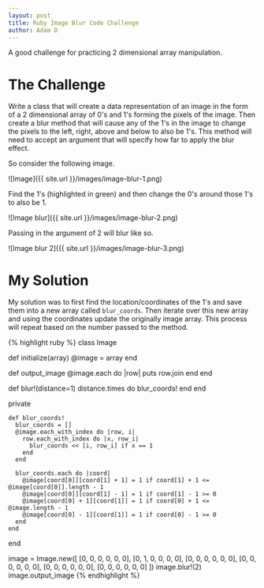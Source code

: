 ```yaml
---
layout: post
title: Ruby Image Blur Code Challenge
author: Adam D
---
```


A good challenge for practicing 2 dimensional array manipulation.

# The Challenge

Write a class that will create a data representation of an image in the form of a 2 dimensional array of 0's and 1's forming the pixels of the image. Then create a blur method that will cause any of the 1's in the image to change the pixels to the left, right, above and below to also be 1's. This method will need to accept an argument that will specify how far to apply the blur effect.

So consider the following image.

![Image]({{ site.url }}/images/image-blur-1.png)

Find the 1's (highlighted in green) and then change the 0's around those 1's to also be 1.

![Image blur]({{ site.url }}/images/image-blur-2.png)

Passing in the argument of 2 will blur like so.

![Image blur 2]({{ site.url }}/images/image-blur-3.png)

# My Solution

My solution was to first find the location/coordinates of the 1's and save them into a new array called `blur_coords`. Then iterate over this new array and using the coordinates update the originally image array. This process will repeat based on the number passed to the method.

{% highlight ruby %}
class Image

  def initialize(array)
    @image = array
  end

  def output_image
    @image.each do |row|
      puts row.join
    end
  end

  def blur!(distance=1)
    distance.times do
      blur_coords!
    end
  end

  private

    def blur_coords!
      blur_coords = []
      @image.each_with_index do |row, i|
        row.each_with_index do |x, row_i|
          blur_coords << [i, row_i] if x == 1
        end
      end

      blur_coords.each do |coord|
        @image[coord[0]][coord[1] + 1] = 1 if coord[1] + 1 <= @image[coord[0]].length - 1
        @image[coord[0]][coord[1] - 1] = 1 if coord[1] - 1 >= 0
        @image[coord[0] + 1][coord[1]] = 1 if coord[0] + 1 <= @image.length - 1
        @image[coord[0] - 1][coord[1]] = 1 if coord[0] - 1 >= 0
      end
    end

end

image = Image.new([
  [0, 0, 0, 0, 0, 0],
  [0, 1, 0, 0, 0, 0],
  [0, 0, 0, 0, 0, 0],
  [0, 0, 0, 0, 0, 0],
  [0, 0, 0, 0, 0, 0],
  [0, 0, 0, 0, 0, 0]
])
image.blur!(2)
image.output_image
{% endhighlight %}

